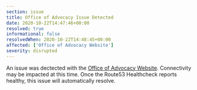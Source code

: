 ```yaml
---
section: issue
title: Office of Advocacy Issue Detected
date: 2020-10-22T14:47:46+00:00
resolved: true
informational: false
resolvedWhen: 2020-10-22T14:48:45+00:00
affected: ['Office of Advocacy Website']
severity: disrupted
---
```

An issue was dectected with the [Office of Advocacy Website](https://advocacy.sba.gov).  Connectivity may be impacted at this time.  Once the Route53 Healthcheck reports healthy, this issue will automatically resolve.
